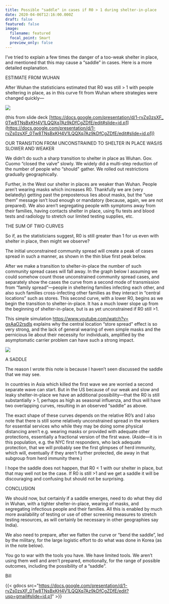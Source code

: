 ```yaml
---
title: Possible "saddle" in cases if R0 > 1 during shelter-in-place
date: 2020-04-06T12:16:00.000Z
draft: false
featured: false
image:
  filename: featured
  focal_point: Smart
  preview_only: false
---
```

I’ve tried to explain a few times the danger of a too-weak shelter in place, and mentioned that this may cause a “saddle” in cases. Here is a more detailed explanation.

ESTIMATE FROM WUHAN

After Wuhan the statisticians estimated that R0 was still > 1 with people sheltering in place, as in this curve fit from Wuhan where strategies were changed quickly—

![](https://mail.google.com/mail/u/0?ui=2&ik=c46a22fdfd&attid=0.1.1&permmsgid=msg-f:1663225450538056474&th=1714f6bc30b5bb1a&view=fimg&sz=s0-l75-ft&attbid=ANGjdJ-lp3CSNVKtofUaE5WdEjxH5W_PF21c0wLMhfocFqviG7N7njnWcEy_ehyjwuZcqjAcJYNTXI_qZzA1F0QrPeQLht6290RSFShHliN1mHFYJAnu_FjSmO1eirg&disp=emb)

(this from slide deck [https://docs.google.com/​presentation/d/1-rvZs0zsXF_​0Tw8TNsBxKH4V1LQQXq7Az9kDfCgZD​fE/edit#slide=id.p1](https://docs.google.com/presentation/d/1-rvZs0zsXF_0Tw8TNsBxKH4V1LQQXq7Az9kDfCgZDfE/edit#slide=id.p1))

OUR TRANSITION FROM UNCONSTRAINED TO SHELTER IN PLACE WAS/IS SLOWER AND WEAKER

We didn’t do such a sharp transition to shelter in place as Wuhan. Gov. Cuomo “closed the valve” slowly. We widely did a multi-step reduction of the number of people who “should" gather. We rolled out restrictions gradually geographically.

Further, in the West our shelter in places are weaker than Wuhan. People aren’t wearing masks which increases R0. Thankfully we are (very belatedly) getting past the preposterous lies about masks, but the “use them” message isn’t loud enough or mandatory (because, again, we are not prepared). We also aren’t segregating people with symptoms away from their families, having contacts shelter in place, using flu tests and blood tests and radiology to stretch our limited testing supplies, etc.

THE SUM OF TWO CURVES

So if, as the statisticians suggest, R0 is still greater than 1 for us even with shelter in place, then might we observe?

The initial unconstrained community spread will create a peak of cases spread in such a manner, as shown in the thin blue first peak below.

After we make a transition to shelter-in-place the number of such community spread cases will fall away. In the graph below I assuming we could somehow count those unconstrained community spread cases, and separately show the cases the curve from a second mode of transmission from “family spread”—people in sheltering families infecting each other, and also such families cross-infecting other families as they interact in “central locations” such as stores. This second curve, with a lower R0, begins as we begin the transition to shelter-in-place. It has a much lower slope up from the beginning of shelter-in-place, but is as yet unconstrained if R0 still >1.

This simple simulation [https://www.​youtube.com/watch?v=​gxAaO2rsdIs](https://www.youtube.com/watch?v=gxAaO2rsdIs) explains why the central location “store spread" effect is so very strong, and the lack of general wearing of even simple masks and the pernicious lie about their necessity for individuals, amplified by the asymptomatic carrier problem can have such a strong impact.

![](https://mail.google.com/mail/u/0?ui=2&ik=c46a22fdfd&attid=0.1.2&permmsgid=msg-f:1663225450538056474&th=1714f6bc30b5bb1a&view=fimg&sz=s0-l75-ft&attbid=ANGjdJ_WU00QBeD2i_n_uOrP_vviw-GSHyD29kH4-YnrG9lFt-9xnp5p1k_9tmQ6JB7kdCY6hZq8lYqcPCaLcx-SplhBt-4jgmV476HJMHkLbBj8UB3HSOb4eVm7xn0&disp=emb)

A SADDLE

The reason I wrote this note is because I haven’t seen discussed the saddle that we may see.

In countries in Asia which killed the first wave we are worried a second separate wave can start. But in the US because of our weak and slow and leaky shelter-in-place we have an additional possibility—that the R0 is still substantially > 1, perhaps as high as seasonal influenza, and thus will have two overlapping curves, resulting in an observed “saddle” as above.

The exact shape of these curves depends on the relative R0’s and I also note that there is still some relatively unconstrained spread in the workers for essential services who while they may be doing some physical distancing aren’t e.g. wearing masks or provided with adequate other protections, essentially a fractional version of the first wave. (Aside—it is in this population, e.g. the NYC first responders, who lack adequate protection, that we will probably see the first glimpses of herd immunity, which will, eventually if they aren’t further protected, die away in that subgroup from herd immunity there.)

I hope the saddle does not happen, that R0 < 1 with our shelter in place, but that may well not be the case. If R0 is still >1 and we get a saddle it will be discouraging and confusing but should not be surprising.

CONCLUSION

We should now, but certainly if a saddle emerges, need to do what they did in Wuhan, with a tighter shelter-in-place, wearing of masks, and segregating infectious people and their families. All this is enabled by much more availability of testing or use of other screening measures to stretch testing resources, as will certainly be necessary in other geographies say India).

We also need to prepare, after we flatten the curve or “bend the saddle”, led by the military, for the large logistic effort to do what was done in Korea (as in the note below).

You go to war with the tools you have. We have limited tools. We aren’t using them well and aren’t prepared, emotionally, for the range of possible outcomes, including the possibility of a “saddle”.

Bill



{{< gdocs src="https://docs.google.com/presentation/d/1-rvZs0zsXF_0Tw8TNsBxKH4V1LQQXq7Az9kDfCgZDfE/edit?usp=gmail#slide=id.p1" >}}